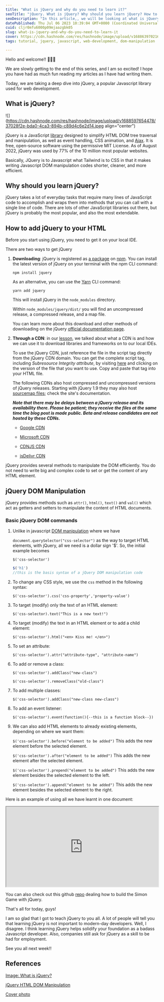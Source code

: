 ```yaml
---
title: "What is jQuery and why do you need to learn it?"
seoTitle: "jQuery. What is jQuery? Why should you learn jQuery? How to use jQuery"
seoDescription: "In this article,, we will be looking at what is jQuery? Why should you learn jQuery? How can you use jQuery for web development? Which companies use jQuery?"
datePublished: Thu Jul 06 2023 10:39:04 GMT+0000 (Coordinated Universal Time)
cuid: cljr0mfu6000p09mjaazgbk05
slug: what-is-jquery-and-why-do-you-need-to-learn-it
cover: https://cdn.hashnode.com/res/hashnode/image/upload/v1688639702161/6485e4a4-f561-4788-8a8b-2631b5f03ec7.png
tags: tutorial, jquery, javascript, web-development, dom-manipulation

---
```


Hello and welcome!! 🤩🤩🤩

We are slowly getting to the end of this series, and I am so excited! I hope you have had as much fun reading my articles as I have had writing them.

Today, we are taking a deep dive into jQuery, a popular Javascript library used for web development.

## What is jQuery?

![](https://cdn.hashnode.com/res/hashnode/image/upload/v1688597654478/37028f2e-bda0-4ca3-894b-c89d4c6e2d14.jpeg align="center")

jQuery is a JavaScript [library](https://htschool.hindustantimes.com/editorsdesk/knowledge-vine/coding-library-what-is-it-all-about#:~:text=are%20coding%20libraries%3F-,Coding%20libraries%20are%20collections%20of%20pre%2Dwritten%20codes%20that%20are,to%20optimize%20their%20coding%20tasks.) designed to simplify HTML DOM tree traversal and manipulation, as well as event handling, CSS animation, and [Ajax](https://www.w3schools.com/xml/ajax_intro.asp). It is free, open-source software using the permissive MIT License. As of August 2022, jQuery was used by 77% of the 10 million most popular websites.

Basically, JQuery is to Javascript what Tailwind is to CSS in that it makes writing Javascript DOM manipulation codes shorter, cleaner, and more efficient.

## Why should you learn jQuery?

jQuery takes a lot of everyday tasks that require many lines of JavaScript code to accomplish and wraps them into methods that you can call with a single line of code. There are lots of other JavaScript libraries out there, but jQuery is probably the most popular, and also the most extendable.

## How to add jQuery to your HTML

Before you start using jQuery, you need to get it on your local IDE.

There are two ways to get jQuery

1. **Downloading**: jQuery is registered as [a package](https://www.npmjs.com/package/jquery) on [npm](https://www.npmjs.com/). You can install the latest version of jQuery on your terminal with the npm CLI command:
    
    `npm install jquery`
    
    As an alternative, you can use the [Yarn](https://github.com/yarnpkg/yarn) CLI command:
    
    `yarn add jquery`
    
    This will install jQuery in the `node_modules` directory.
    
    Within `node_modules/jquery/dist/` you will find an uncompressed release, a compressed release, and a map file.
    
    You can learn more about this download and other methods of downloading on the jQuery [official documentation page](https://jquery.com/download/).
    
2. **Through a CDN**: in our [lesson](https://dumebi.hashnode.dev/learn-frontend-development-in-12-days-css-frameworks), we talked about what a CDN is and how we can use it to download libraries and frameworks on to our local IDEs.
    
    To use the jQuery CDN, just reference the file in the script tag directly from the jQuery CDN domain. You can get the complete script tag, including *Subresource Integrity attribute*, by visiting [here](https://releases.jquery.com) and clicking on the version of the file that you want to use. Copy and paste that tag into your HTML file.
    
    The following CDNs also host compressed and uncompressed versions of jQuery releases. Starting with jQuery 1.9 they may also host [sourcemap files](https://blog.jquery.com/2013/01/09/jquery-1-9-rc1-and-migrate-rc1-released/#sourcemaps); check the site's documentation.
    
    ***Note that there may be delays between a jQuery release and its availability there. Please be patient; they receive the files at the same time the blog post is made public. Beta and release candidates are not hosted by these CDNs.***
    
    * [Google CDN](https://developers.google.com/speed/libraries#jquery)
        
    * [Microsoft CDN](https://learn.microsoft.com/en-us/aspnet/ajax/cdn/overview#jQuery_Releases_on_the_CDN_0)
        
    * [CDNJS CDN](https://cdnjs.com/libraries/jquery/)
        
    * [jsDelivr CDN](https://www.jsdelivr.com/package/npm/jquery)
        

jQuery provides several methods to manipulate the DOM efficiently. You do not need to write big and complex code to set or get the content of any HTML element.

## **jQuery DOM Manipulation**

jQuery provides methods such as `attr()`, `html()`, `text()` and `val()` which act as getters and setters to manipulate the content of HTML documents.

### Basic jQuery DOM commands

1. Unlike in javascript [DOM manipulation](https://dumebi.hashnode.dev/javascript-dom-manipulation-the-document-object-model) where we have
    
    `document.querySelector("css-selector")` as the way to target HTML elements, with jQuery, all we need is a dollar sign '$'. So, the initial example becomes
    
    `$('css-selector')`
    
    ```javascript
    $('h1')
    //this is the basis syntax of a jQuery DOM manipulation code
    ```
    
2. To change any CSS style, we use the `css` method in the following syntax:
    
    `$('css-selector').css('css-property','property-value')`
    
3. To target (modify) only the text of an HTML element:
    
    `$('css-selector).text("This is a new text!")`
    
4. To target (modify) the text in an HTML element or to add a child element:
    
    `$('css-selector').html("<en> Kiss me! </en>")`
    
5. To set an attribute:
    
    `$('css-selector').attr("attribute-type", "attribute-name")`
    
6. To add or remove a class:
    
    `$('css-selector').addClass("new-class")`
    
    `$('css-selector').removeClass("old-class")`
    
7. To add multiple classes:
    
    `$('css-selector').addClass("new-class new-class")`
    
8. To add an event listener:
    
    `$('css-selector').event(function(){--this is a function block--})`
    
9. We can also add HTML elements to already existing elements, depending on where we want them:
    
    `$('css-selector').before("element to be added")` This adds the new element before the selected element.
    
    `$('css-selector').after("element to be added")` This adds the new element after the selected element.
    
    `$('css-selector').prepend("element to be added")` This adds the new element besides the selected element to the left.
    
    `$('css-selector').append("element to be added")` This adds the new element besides the selected element to the right.
    

Here is an example of using all we have learnt in one document:

<iframe height="264" style="width:100%" src="https://codepen.io/dumebii/embed/yLQorGx?default-tab=js%2Cresult">
  See the Pen <a href="https://codepen.io/dumebii/pen/yLQorGx">
  Untitled</a> by Dumebi Okolo (<a href="https://codepen.io/dumebii">@dumebii</a>)
  on <a href="https://codepen.io">CodePen</a>.
</iframe>

You can also check out this github [repo](https://github.com/Dumebii/Simon-Game/blob/main/game.js) dealing how to build the Simon Game with jQuery.

That's all for today, guys!

I am so glad that I got to teach jQuery to you all. A lot of people will tell you that learning jQuery is not important to modern-day developers. Well, I disagree. I think learning jQuery helps solidify your foundation as a badass Javascript developer. Also, companies still ask for jQuery as a skill to be had for employment.

See you all next week!!

## References

[Image: What is jQuery?](https://slideplayer.com/slide/12409003/)

[jQuery HTML DOM Manipulation](https://www.tutorialspoint.com/jquery/jquery-dom.htm#)

[Cover photo](https://hackr.io/blog/what-is-jquery)